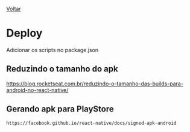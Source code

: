 [Voltar](/Readme.md)

# Deploy

Adicionar os scripts no package.json


## Reduzindo o tamanho do apk

https://blog.rocketseat.com.br/reduzindo-o-tamanho-das-builds-para-android-no-react-native/

## Gerando apk para PlayStore

```
https://facebook.github.io/react-native/docs/signed-apk-android
```